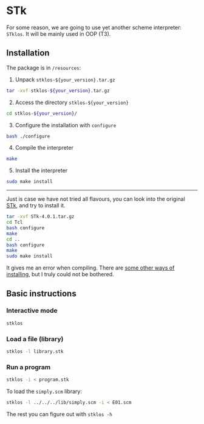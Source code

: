 # STk 

For some reason, we are going to use yet another scheme interpreter: `STklos`. It will be mainly used in OOP (T3).

## Installation

The package is in `/resources`:

1. Unpack `stklos-${your_version}.tar.gz`
```bash
tar -xvf stklos-${your_version}.tar.gz
```
2. Access the directory `stklos-${your_version}`
```bash
cd stklos-${your_version}/
```
3. Configure the installation with `configure`
```bash
bash ./configure
```
4. Compile the interpreter
```bash
make
```
5. Install the interpreter
```bash
sudo make install
```

---

Just is case we have not tried all flavours, you can look into the original [STk](http://kaolin.unice.fr/STk/Binary/), and try to install it.

```bash
tar -xvf STk-4.0.1.tar.gz
cd Tcl
bash configure
make
cd ..
bash configure 
make
sudo make install
```

It gives me an error when compiling. There are [some other ways of installing](https://www-inst.eecs.berkeley.edu/~scheme/precompiled/Linux/), but I truly could not be bothered.


## Basic instructions

### Interactive mode

```bash
stklos
```

### Load a file (library)

```bash
stklos -l library.stk
```

### Run a program

```bash
stklos -i < program.stk
```

To load the `simply.scm` library:

```bash
stklos -l ../../../lib/simply.scm -i < E01.scm
```

The rest you can figure out with `stklos -h`
